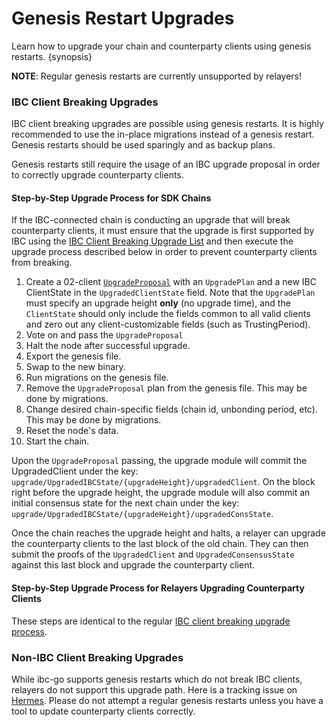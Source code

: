 <!--
order: 3
-->

# Genesis Restart Upgrades

Learn how to upgrade your chain and counterparty clients using genesis restarts. {synopsis}

**NOTE**: Regular genesis restarts are currently unsupported by relayers!

### IBC Client Breaking Upgrades

IBC client breaking upgrades are possible using genesis restarts. 
It is highly recommended to use the in-place migrations instead of a genesis restart.
Genesis restarts should be used sparingly and as backup plans. 

Genesis restarts still require the usage of an IBC upgrade proposal in order to correctly upgrade counterparty clients.

#### Step-by-Step Upgrade Process for SDK Chains

If the IBC-connected chain is conducting an upgrade that will break counterparty clients, it must ensure that the upgrade is first supported by IBC using the [IBC Client Breaking Upgrade List](https://github.com/reapchain/ibc-go/blob/main/docs/ibc/upgrades/quick-guide.md#ibc-client-breaking-upgrades) and then execute the upgrade process described below in order to prevent counterparty clients from breaking.

1. Create a 02-client [`UpgradeProposal`](https://github.com/reapchain/ibc-go/blob/main/docs/ibc/proto-docs.md#upgradeproposal) with an `UpgradePlan` and a new IBC ClientState in the `UpgradedClientState` field. Note that the `UpgradePlan` must specify an upgrade height **only** (no upgrade time), and the `ClientState` should only include the fields common to all valid clients and zero out any client-customizable fields (such as TrustingPeriod).
2. Vote on and pass the `UpgradeProposal`
3. Halt the node after successful upgrade. 
4. Export the genesis file.
5. Swap to the new binary.
6. Run migrations on the genesis file.
7. Remove the `UpgradeProposal` plan from the genesis file. This may be done by migrations.
8. Change desired chain-specific fields (chain id, unbonding period, etc). This may be done by migrations.
8. Reset the node's data.
9. Start the chain.

Upon the `UpgradeProposal` passing, the upgrade module will commit the UpgradedClient under the key: `upgrade/UpgradedIBCState/{upgradeHeight}/upgradedClient`. On the block right before the upgrade height, the upgrade module will also commit an initial consensus state for the next chain under the key: `upgrade/UpgradedIBCState/{upgradeHeight}/upgradedConsState`.

Once the chain reaches the upgrade height and halts, a relayer can upgrade the counterparty clients to the last block of the old chain. They can then submit the proofs of the `UpgradedClient` and `UpgradedConsensusState` against this last block and upgrade the counterparty client.

#### Step-by-Step Upgrade Process for Relayers Upgrading Counterparty Clients

These steps are identical to the regular [IBC client breaking upgrade process](https://github.com/reapchain/ibc-go/blob/main/docs/ibc/upgrades/quick-guide.md#step-by-step-upgrade-process-for-relayers-upgrading-counterparty-clients).

### Non-IBC Client Breaking Upgrades

While ibc-go supports genesis restarts which do not break IBC clients, relayers do not support this upgrade path. 
Here is a tracking issue on [Hermes](https://github.com/informalsystems/ibc-rs/issues/1152).
Please do not attempt a regular genesis restarts unless you have a tool to update counterparty clients correctly.



